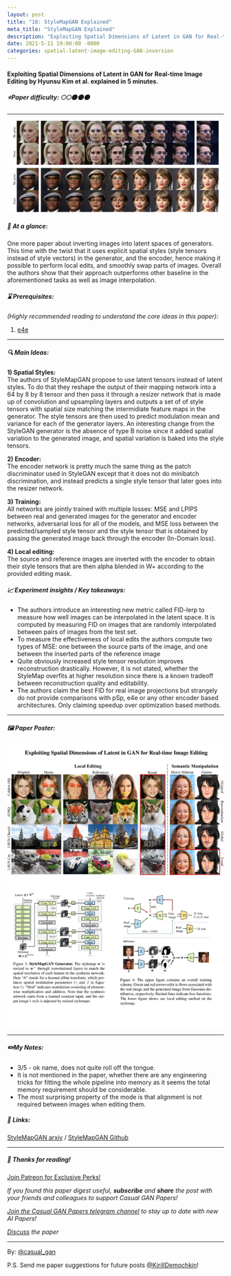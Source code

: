 ```yaml
---
layout: post
title: "18: StyleMapGAN Explained"
meta_title: "StyleMapGAN Explained"
description: "Exploiting Spatial Dimensions of Latent in GAN for Real-time Image Editing by Hyunsu Kim et al. explained in 5 minutes."
date: 2021-5-11 19:00:00 -0000
categories: spatial-latent-image-editing-GAN-inversion
---
```


#### Exploiting Spatial Dimensions of Latent in GAN for Real-time Image Editing by Hyunsu Kim et al. explained in 5 minutes.

##### ⭐️Paper difficulty: 🌕🌕🌑🌑🌑

***

![Exploiting Spatial Dimensions of Latent in GAN for Real-time Image Editing Samples](/assets/images/gaussianized_teaser.jpg "StyleMapGAN Samples")

##### 🎯 At a glance:

One more paper about inverting images into latent spaces of generators. This time with the twist that it uses explicit spatial styles (style tensors instead of style vectors) in the generator, and the encoder, hence making it possible to perform local edits, and smoothly swap parts of images. Overall the authors show that their approach outperforms other baseline in the aforementioned tasks as well as image interpolation.

##### ⌛️ Prerequisites:

*(Highly recommended reading to understand the core ideas in this paper):*  
1) [e4e](https://t.me/casual_gan/25)

***

##### 🔍 Main Ideas:

**1) Spatial Styles:**  
The authors of StyleMapGAN propose to use latent tensors instead of latent styles. To do that they reshape the output of their mapping network into a 64 by 8 by 8 tensor and then pass it through a resizer network that is made up of convolution and upsampling layers and outputs a set of of style tensors with spatial size matching the intermidiate feature maps in the generator. The style tensors are then used to predict modulation mean and variance for each of the generator layers.
An interesting change from the StyleGAN generator is the absence of type B noise since it added spatial variation to the generated image, and spatial variation is baked into the style tensors.

**2) Encoder:**  
The encoder network is pretty much the same thing as the patch discriminator used in StyleGAN except that it does not do minibatch discrimination, and instead predicts a single style tensor that later goes into the resizer network.

**3) Training:**  
All networks are jointly trained with multiple losses: MSE and LPIPS between real and generated images for the generator and encoder networks, adversarial loss for all of the models, and MSE loss between the predicted/sampled style tensor and the style tensor that is obtained by passing the generated image back through the encoder (In-Domain loss).

**4) Local editing:**  
The source and reference images are inverted with the encoder to obtain their style tensors that are then alpha blended in W+ according to the provided editing mask.

##### 📈 Experiment insights / Key takeaways:

- The authors introduce an interesting new metric called FID-lerp to measure how well images can be interpolated in the latent space. It is computed by measuring FID on images that are randomly interpolated between pairs of images from the test set.
- To measure the effectiveness of local edits the authors compute two types of MSE: one between the source parts of the image, and one between the inserted parts of the reference image
- Quite obviously increased style tensor resolution improves reconstruction drastically. However, it is not stated, whether the StyleMap overfits at higher resolution since there is a known tradeoff between reconstruction quality and editability.
- The authors claim the best FID for real image projections but strangely do not provide comparisons with pSp, e4e or any other encoder based architectures. Only claiming speedup over optimization based methods.

***

##### 🖼️ Paper Poster:

![Exploiting Spatial Dimensions of Latent in GAN for Real-time Image Editing Paper Poster](/assets/images/stylemapgan.jpg "StyleMapGAN Paper Poster")

***

##### ✏️My Notes:

- 3/5 - ok name, does not quite roll off the tongue.
- It is not mentioned in the paper, whether there are any engineering tricks for fitting the whole pipeline into memory as it seems the total memory requirement should be considerable.
- The most surprising property of the mode is that alignment is not required between images when editing them.

##### 🔗 Links:
[StyleMapGAN arxiv](https://arxiv.org/pdf/2104.14754.pdf) / [StyleMapGAN Github](https://github.com/naver-ai/StyleMapGAN)

***

##### 👋 Thanks for reading!

<a href="https://www.patreon.com/bePatron?u=53448948" data-patreon-widget-type="become-patron-button">Join Patreon for Exclusive Perks!</a><script async src="https://c6.patreon.com/becomePatronButton.bundle.js"></script>

*If you found this paper digest useful, **subscribe** and **share** the post with your friends and colleagues to support Casual GAN Papers!*

*[Join the Casual GAN Papers telegram channel](https://t.me/joinchat/KeutnzlvetRkZGZi) to stay up to date with new AI Papers!*

*[Discuss](https://t.me/casual_gans_chat) the paper*

***

By: [@casual_gan](https://t.me/joinchat/KeutnzlvetRkZGZi)

P.S. Send me paper suggestions for future posts
[@KirillDemochkin](mailto:kdemochkin@gmail.com)!
